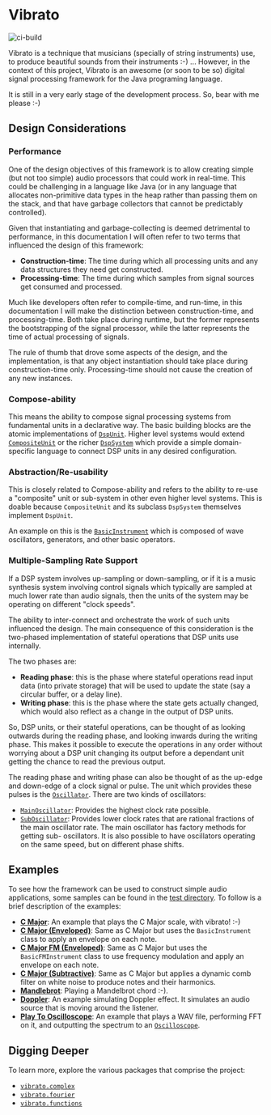 # Vibrato
![ci-build](https://github.com/ghadeeras/vibrato/workflows/ci-build/badge.svg)

Vibrato is a technique that musicians (specially of string instruments) use, to produce beautiful sounds from their 
instruments :-) ... However, in the context of this project, Vibrato is an awesome (or soon to be so) digital signal 
processing framework for the Java programing language.

It is still in a very early stage of the development process. So, bear with me please :-)

## Design Considerations
### Performance
One of the design objectives of this framework is to allow creating simple (but not too simple) audio processors that 
could work in real-time. This could be challenging in a language like Java (or in any language that allocates 
non-primitive data types in the heap rather than passing them on the stack, and that have garbage collectors that cannot 
be predictably controlled).

Given that instantiating and garbage-collecting is deemed detrimental to performance, in this documentation I will often
refer to two terms that influenced the design of this framework:

 * **Construction-time**: The time during which all processing units and any data structures they need get constructed.
 * **Processing-time**: The time during which samples from signal sources get consumed and processed.
 
Much like developers often refer to compile-time, and run-time, in this documentation I will make the distinction 
between construction-time, and processing-time. Both take place during runtime, but the former represents the 
bootstrapping of the signal processor, while the latter represents the time of actual processing of signals.     

The rule of thumb that drove some aspects of the design, and the implementation, is that any object instantiation should
take place during construction-time only. Processing-time should not cause the creation of any new instances.

### Compose-ability
This means the ability to compose signal processing systems from fundamental units in a declarative way. The basic 
building blocks are the atomic implementations of [`DspUnit`](src/main/java/vibrato/dspunits/DspUnit.java). Higher level
systems would extend [`CompositeUnit`](src/main/java/vibrato/dspunits/CompositeUnit.java) or the richer 
[`DspSystem`](src/main/java/vibrato/dspunits/DspSystem.java) which provide a simple domain-specific language to connect 
DSP units in any desired configuration.

### Abstraction/Re-usability
This is closely related to Compose-ability and refers to the ability to re-use a "composite" unit or sub-system in 
other even higher level systems. This is doable because `CompositeUnit` and its subclass `DspSystem` themselves 
implement `DspUnit`.

An example on this is the [`BasicInstrument`](src/main/java/vibrato/music/synthesis/base/BasicInstrument.java)
which is composed of wave oscillators, generators, and other basic operators.

### Multiple-Sampling Rate Support
If a DSP system involves up-sampling or down-sampling, or if it is a music synthesis system involving control signals 
which typically are sampled at much lower rate than audio signals, then the units of the system may be operating on 
different "clock speeds".

The ability to inter-connect and orchestrate the work of such units influenced the design. The main consequence of this
consideration is the two-phased implementation of stateful operations that DSP units use internally.

The two phases are:
 * **Reading phase**: this is the phase where stateful operations read input data (into private storage) that will be 
 used to update the state (say a circular buffer, or a delay line).
 * **Writing phase**: this is the phase where the state gets actually changed, which would also reflect as a change in 
 the output of DSP units.

So, DSP units, or their stateful operations, can be thought of as looking outwards during the reading phase, and looking 
inwards during the writing phase. This makes it possible to execute the operations in any order without worrying about
a DSP unit changing its output before a dependant unit getting the chance to read the previous output.

The reading phase and writing phase can also be thought of as the up-edge and down-edge of a clock signal or pulse. The
unit which provides these pulses is the [`Oscillator`](src/main/java/vibrato/oscillators/Oscillator.java). There are two
kinds of oscillators:
 * [`MainOscillator`](src/main/java/vibrato/oscillators/MainOscillator.java): Provides the highest clock rate 
 possible.
 * [`SubOscillator`](src/main/java/vibrato/oscillators/SubOscillator.java): Provides lower clock rates that are 
 rational fractions of the main oscillator rate. The main oscillator has factory methods for getting sub- oscillators. 
 It is also possible to have oscillators operating on the same speed, but on different phase shifts.
 
## Examples
To see how the framework can be used to construct simple audio applications, some samples can be found in the [test 
directory](src/test/java/vibrato/examples). To follow is a brief description of the examples:
 * [**C Major**](src/test/java/vibrato/examples/CMajor.java): An example that plays the C Major scale, with vibrato! :-)
 * [**C Major (Enveloped)**](src/test/java/vibrato/examples/CMajorEnveloped.java): Same as C Major but uses the 
 `BasicInstrument` class to apply an envelope on each note.
 * [**C Major FM (Enveloped)**](src/test/java/vibrato/examples/CMajorFM.java): Same as C Major but uses the 
 `BasicFMInstrument` class to use frequency modulation and apply an envelope on each note.
 * [**C Major (Subtractive)**](src/test/java/vibrato/examples/CMajorSubtractive.java): Same as C Major but applies a 
 dynamic comb filter on white noise to produce notes and their harmonics.
 * [**Mandlebrot**](src/test/java/vibrato/examples/MandelbrotPlayer.java): Playing a Mandelbrot chord :-).
 * [**Doppler**](src/test/java/vibrato/examples/Doppler.java): An example simulating Doppler effect. It simulates an 
 audio source that is moving around the listener.
 * [**Play To Oscilloscope**](src/test/java/vibrato/examples/CMajor.java): An example that plays a WAV file, performing
 FFT on it, and outputting the spectrum to an [`Oscilloscope`](src/main/java/vibrato/dspunits/sinks/Oscilloscope.java).

## Digging Deeper
To learn more, explore the various packages that comprise the project:
 * [`vibrato.complex`](src/main/java/vibrato/complex/ComplexNumbers.md)
 * [`vibrato.fourier`](src/main/java/vibrato/fourier/FourierTransforms.md)
 * [`vibrato.functions`](src/main/java/vibrato/functions/Functions.md)

